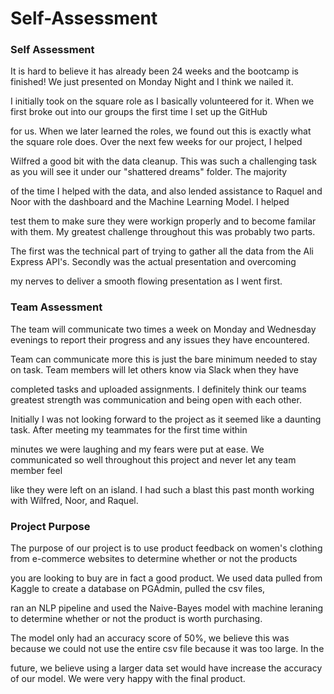 # Self-Assessment

### Self Assessment 

It is hard to believe it has already been 24 weeks and the bootcamp is finished!  We just presented on Monday Night and I think we nailed it.

I initially took on the square role as I basically volunteered for it.  When we first broke out into our groups the first time I set up the GitHub 

for us.  When we later learned the roles, we found out this is exactly what the square role does.  Over the next few weeks for our project, I helped

Wilfred a good bit with the data cleanup.  This was such a challenging task as you will see it under our "shattered dreams" folder.  The majority

of the time I helped with the data, and also lended assistance to Raquel and Noor with the dashboard and the Machine Learning Model.  I helped

test them to make sure they were workign properly and to become familar with them.  My greatest challenge throughout this was probably two parts.

The first was the technical part of trying to gather all the data from the Ali Express API's.  Secondly was the actual presentation and overcoming

my nerves to deliver a smooth flowing presentation as I went first.  

### Team Assessment 

The team will communicate two times a week on Monday and Wednesday evenings to report their progress and any issues they have encountered. 

Team can communicate more this is just the bare minimum needed to stay on task. Team members will let others know via Slack when they have 

completed tasks and uploaded assignments.  I definitely think our teams greatest strength was communication and being open with each other.

Initially I was not looking forward to the project as it seemed like a daunting task.  After meeting my teammates for the first time within

minutes we were laughing and my fears were put at ease.  We communicated so well throughout this project and never let any team member feel

like they were left on an island.  I had such a blast this past month working with Wilfred, Noor, and Raquel.

### Project Purpose  

The purpose of our project is to use product feedback on women's clothing from e-commerce websites to determine whether or not the products 

you are looking to buy are in fact a good product. We used data pulled from Kaggle to create a database on PGAdmin, pulled the csv files, 

ran an NLP pipeline and used the Naive-Bayes model with machine leraning to determine whether or not the product is worth purchasing.  

The model only had an accuracy score of 50%, we believe this was because we could not use the entire csv file because it was too large.  In the 

future, we believe using a larger data set would have increase the accuracy of our model.  We were very happy with the final product.
